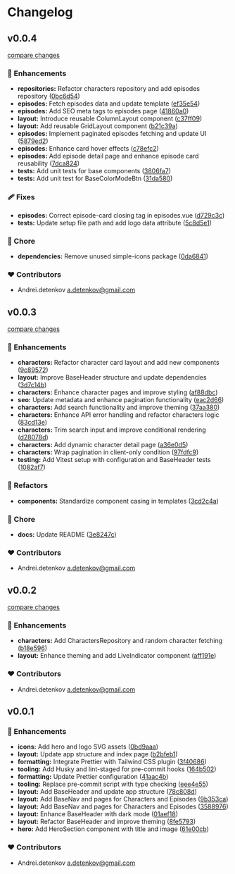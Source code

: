 # Changelog


## v0.0.4

[compare changes](https://github.com/AndreiDetenkov/nuxt-rick-and-morty/compare/v0.0.3...v0.0.4)

### 🚀 Enhancements

- **repositories:** Refactor characters repository and add episodes repository ([0bc6d54](https://github.com/AndreiDetenkov/nuxt-rick-and-morty/commit/0bc6d54))
- **episodes:** Fetch episodes data and update template ([ef35e54](https://github.com/AndreiDetenkov/nuxt-rick-and-morty/commit/ef35e54))
- **episodes:** Add SEO meta tags to episodes page ([41860a0](https://github.com/AndreiDetenkov/nuxt-rick-and-morty/commit/41860a0))
- **layout:** Introduce reusable ColumnLayout component ([c37ff09](https://github.com/AndreiDetenkov/nuxt-rick-and-morty/commit/c37ff09))
- **layout:** Add reusable GridLayout component ([b21c39a](https://github.com/AndreiDetenkov/nuxt-rick-and-morty/commit/b21c39a))
- **episodes:** Implement paginated episodes fetching and update UI ([5879ed2](https://github.com/AndreiDetenkov/nuxt-rick-and-morty/commit/5879ed2))
- **episodes:** Enhance card hover effects ([c78efc2](https://github.com/AndreiDetenkov/nuxt-rick-and-morty/commit/c78efc2))
- **episodes:** Add episode detail page and enhance episode card reusability ([7dca824](https://github.com/AndreiDetenkov/nuxt-rick-and-morty/commit/7dca824))
- **tests:** Add unit tests for base components ([3806fa7](https://github.com/AndreiDetenkov/nuxt-rick-and-morty/commit/3806fa7))
- **tests:** Add unit test for BaseColorModeBtn ([31da580](https://github.com/AndreiDetenkov/nuxt-rick-and-morty/commit/31da580))

### 🩹 Fixes

- **episodes:** Correct episode-card closing tag in episodes.vue ([d729c3c](https://github.com/AndreiDetenkov/nuxt-rick-and-morty/commit/d729c3c))
- **tests:** Update setup file path and add logo data attribute ([5c8d5e1](https://github.com/AndreiDetenkov/nuxt-rick-and-morty/commit/5c8d5e1))

### 🏡 Chore

- **dependencies:** Remove unused simple-icons package ([0da6841](https://github.com/AndreiDetenkov/nuxt-rick-and-morty/commit/0da6841))

### ❤️ Contributors

- Andrei.detenkov <a.detenkov@gmail.com>

## v0.0.3

[compare changes](https://github.com/AndreiDetenkov/nuxt-rick-and-morty/compare/v0.0.2...v0.0.3)

### 🚀 Enhancements

- **characters:** Refactor character card layout and add new components ([9c89572](https://github.com/AndreiDetenkov/nuxt-rick-and-morty/commit/9c89572))
- **layout:** Improve BaseHeader structure and update dependencies ([3d7c14b](https://github.com/AndreiDetenkov/nuxt-rick-and-morty/commit/3d7c14b))
- **characters:** Enhance character pages and improve styling ([af88dbc](https://github.com/AndreiDetenkov/nuxt-rick-and-morty/commit/af88dbc))
- **seo:** Update metadata and enhance pagination functionality ([eac2d66](https://github.com/AndreiDetenkov/nuxt-rick-and-morty/commit/eac2d66))
- **characters:** Add search functionality and improve theming ([37aa380](https://github.com/AndreiDetenkov/nuxt-rick-and-morty/commit/37aa380))
- **characters:** Enhance API error handling and refactor characters logic ([83cd13e](https://github.com/AndreiDetenkov/nuxt-rick-and-morty/commit/83cd13e))
- **characters:** Trim search input and improve conditional rendering ([d28078d](https://github.com/AndreiDetenkov/nuxt-rick-and-morty/commit/d28078d))
- **characters:** Add dynamic character detail page ([a36e0d5](https://github.com/AndreiDetenkov/nuxt-rick-and-morty/commit/a36e0d5))
- **characters:** Wrap pagination in client-only condition ([97fdfc9](https://github.com/AndreiDetenkov/nuxt-rick-and-morty/commit/97fdfc9))
- **testing:** Add Vitest setup with configuration and BaseHeader tests ([1082af7](https://github.com/AndreiDetenkov/nuxt-rick-and-morty/commit/1082af7))

### 💅 Refactors

- **components:** Standardize component casing in templates ([3cd2c4a](https://github.com/AndreiDetenkov/nuxt-rick-and-morty/commit/3cd2c4a))

### 🏡 Chore

- **docs:** Update README ([3e8247c](https://github.com/AndreiDetenkov/nuxt-rick-and-morty/commit/3e8247c))

### ❤️ Contributors

- Andrei.detenkov <a.detenkov@gmail.com>

## v0.0.2

[compare changes](https://github.com/AndreiDetenkov/nuxt-rick-and-morty/compare/v0.0.1...v0.0.2)

### 🚀 Enhancements

- **characters:** Add CharactersRepository and random character fetching ([b18e596](https://github.com/AndreiDetenkov/nuxt-rick-and-morty/commit/b18e596))
- **layout:** Enhance theming and add LiveIndicator component ([aff191e](https://github.com/AndreiDetenkov/nuxt-rick-and-morty/commit/aff191e))

### ❤️ Contributors

- Andrei.detenkov <a.detenkov@gmail.com>

## v0.0.1


### 🚀 Enhancements

- **icons:** Add hero and logo SVG assets ([0bd9aaa](https://github.com/AndreiDetenkov/nuxt-rick-and-morty/commit/0bd9aaa))
- **layout:** Update app structure and index page ([b2bfeb1](https://github.com/AndreiDetenkov/nuxt-rick-and-morty/commit/b2bfeb1))
- **formatting:** Integrate Prettier with Tailwind CSS plugin ([3f40686](https://github.com/AndreiDetenkov/nuxt-rick-and-morty/commit/3f40686))
- **tooling:** Add Husky and lint-staged for pre-commit hooks ([164b502](https://github.com/AndreiDetenkov/nuxt-rick-and-morty/commit/164b502))
- **formatting:** Update Prettier configuration ([41aac4b](https://github.com/AndreiDetenkov/nuxt-rick-and-morty/commit/41aac4b))
- **tooling:** Replace pre-commit script with type checking ([eee4e55](https://github.com/AndreiDetenkov/nuxt-rick-and-morty/commit/eee4e55))
- **layout:** Add BaseHeader and update app structure ([78c808d](https://github.com/AndreiDetenkov/nuxt-rick-and-morty/commit/78c808d))
- **layout:** Add BaseNav and pages for Characters and Episodes ([9b353ca](https://github.com/AndreiDetenkov/nuxt-rick-and-morty/commit/9b353ca))
- **layout:** Add BaseNav and pages for Characters and Episodes ([3588976](https://github.com/AndreiDetenkov/nuxt-rick-and-morty/commit/3588976))
- **layout:** Enhance BaseHeader with dark mode ([01aef18](https://github.com/AndreiDetenkov/nuxt-rick-and-morty/commit/01aef18))
- **layout:** Refactor BaseHeader and improve theming ([8fe5793](https://github.com/AndreiDetenkov/nuxt-rick-and-morty/commit/8fe5793))
- **hero:** Add HeroSection component with title and image ([61e00cb](https://github.com/AndreiDetenkov/nuxt-rick-and-morty/commit/61e00cb))

### ❤️ Contributors

- Andrei.detenkov <a.detenkov@gmail.com>

